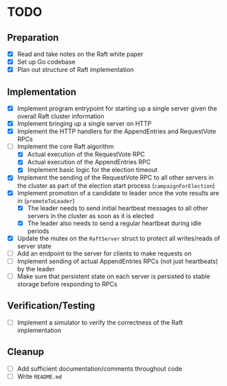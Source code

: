 # TODO

## Preparation

- [x] Read and take notes on the Raft white paper
- [x] Set up Go codebase
- [x] Plan out structure of Raft implementation

## Implementation

- [x] Implement program entrypoint for starting up a single server given the overall Raft cluster information
- [x] Implement bringing up a single server on HTTP
- [x] Implement the HTTP handlers for the AppendEntries and RequestVote RPCs
- [ ] Implement the core Raft algorithm
  - [x] Actual execution of the RequestVote RPC
  - [x] Actual execution of the AppendEntries RPC
  - [x] Implement basic logic for the election timeout
- [x] Implement the sending of the RequestVote RPC to all other servers in the cluster as part of the election start process (`campaignForElection`)
- [x] Implement promotion of a candidate to leader once the vote results are in (`promoteToLeader`)
  - [x] The leader needs to send initial heartbeat messages to all other servers in the cluster as soon as it is elected
  - [x] The leader also needs to send a regular heartbeat during idle periods
- [x] Update the mutex on the `RaftServer` struct to protect all writes/reads of server state
- [ ] Add an endpoint to the server for clients to make requests on
- [ ] Implement sending of actual AppendEntries RPCs (not just heartbeats) by the leader
- [ ] Make sure that persistent state on each server is persisted to stable storage before responding to RPCs

## Verification/Testing

- [ ] Implement a simulator to verify the correctness of the Raft implementation

## Cleanup

- [ ] Add sufficient documentation/comments throughout code
- [ ] Write `README.md`

